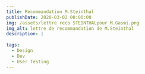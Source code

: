 ```yaml
---
title: Recommandation M.Steinthal
publishDate: 2020-03-02 00:00:00
img: /assets/lettre reco STEINTHALpour M.Gasmi.png
img_alt: lettre de recommandation de M.Steinthal
description: |
 
tags:
  - Design
  - Dev
  - User Testing
---
```



